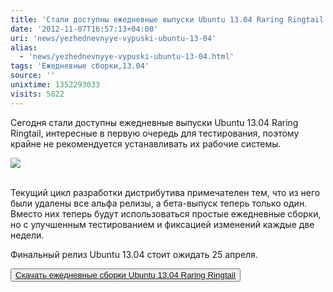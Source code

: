 ```yaml
---
title: 'Cтали доступны ежедневные выпуски Ubuntu 13.04 Raring Ringtail'
date: '2012-11-07T16:57:13+04:00'
uri: 'news/yezhednevnyye-vypuski-ubuntu-13-04'
alias: 
  - 'news/yezhednevnyye-vypuski-ubuntu-13-04.html'
tags: 'Ежедневные сборки,13.04'
source: ''
unixtime: 1352293033
visits: 5822
---
```

Сегодня стали доступны ежедневные выпуски Ubuntu 13.04 Raring Ringtail, интересные в первую очередь для тестирования, поэтому крайне не рекомендуется устанавливать их рабочие системы.

[![](img/2012/11/07/16-00/2775167529.jpg)](img/2012/11/07/16-00/2775167529.jpg)  
 

Текущий цикл разработки дистрибутива примечателен тем, что из него были удалены все альфа релизы, а бета-выпуск теперь только один. Вместо них теперь будут использоваться простые ежедневные сборки, но с улучшенным тестированием и фиксацией изменений каждые две недели.

Финальный релиз Ubuntu 13.04 стоит ожидать 25 апреля.

<button>[Скачать ежедневные сборки Ubuntu 13.04 Raring Ringtail](http://cdimages.ubuntu.com/daily-live/current/)</button>

